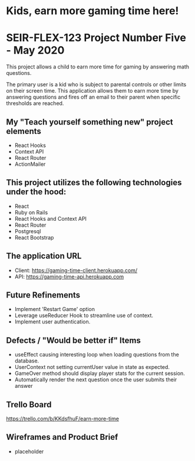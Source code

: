 # Kids, earn more gaming time here!

# SEIR-FLEX-123  Project Number Five - May 2020
This project allows a child to earn more time for gaming by answering math questions.

The primary user is a kid who is subject to parental controls or other limits on their screen time.
This application allows them to earn more time by answering questions and fires off an email to their parent
when specific thresholds are reached.

## My "Teach yourself something new" project elements 
- React Hooks
- Context API
- React Router
- ActionMailer

## This project utilizes the following technologies under the hood:
- React
- Ruby on Rails
- React Hooks and Context API
- React Router
- Postgresql
- React Bootstrap


## The application URL
- Client: https://gaming-time-client.herokuapp.com/
- API: https://gaming-time-api.herokuapp.com

## Future Refinements
- Implement 'Restart Game' option
- Leverage useReducer Hook to streamline use of context.
- Implement user authentication.

## Defects / "Would be better if" Items
- useEffect causing interesting loop when loading questions from the database.
- UserContext not setting currentUser value in state as expected.
- GameOver method should display player stats for the current session.
- Automatically render the next question once the user submits their answer

## Trello Board
https://trello.com/b/KKdsfhuF/earn-more-time

## Wireframes and Product Brief

- placeholder
